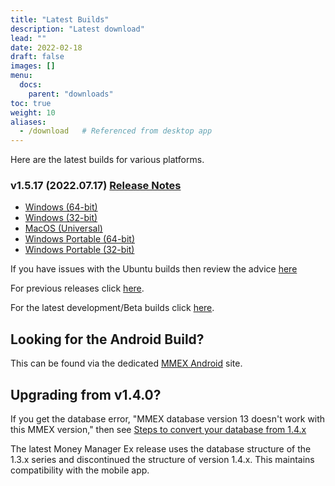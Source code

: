 ```yaml
---
title: "Latest Builds"
description: "Latest download"
lead: ""
date: 2022-02-18
draft: false
images: []
menu:
  docs:
    parent: "downloads"
toc: true
weight: 10
aliases:
  - /download   # Referenced from desktop app
---
```


Here are the latest builds for various platforms.

### v1.5.17 (2022.07.17) [Release Notes](https://github.com/moneymanagerex/moneymanagerex/releases/tag/v1.5.17)

- [Windows (64-bit)](https://github.com/moneymanagerex/moneymanagerex/releases/download/v1.5.17/mmex-1.5.17-win64.exe)
- [Windows (32-bit)](https://github.com/moneymanagerex/moneymanagerex/releases/download/v1.5.17/mmex-1.5.17-win32.exe)
- [MacOS (Universal)](https://github.com/moneymanagerex/moneymanagerex/releases/download/v1.5.17/mmex-1.5.17-Darwin.dmg)
- [Windows Portable (64-bit)](https://github.com/moneymanagerex/moneymanagerex/releases/download/v1.5.17/mmex-1.5.17-win64-portable.zip)
- [Windows Portable (32-bit)](https://github.com/moneymanagerex/moneymanagerex/releases/download/v1.5.17/mmex-1.5.17-win32-portable.zip)

If you have issues with the Ubuntu builds then review the advice [here](https://github.com/moneymanagerex/moneymanagerex/issues/4154#issuecomment-1106597921)

For previous releases click [here](../older).

For the latest development/Beta builds click [here](../development).

## Looking for the Android Build?

This can be found via the dedicated [MMEX Android](https://android.moneymanagerex.org/) site.

## Upgrading from v1.4.0?

If you get the database error, "MMEX database version 13 doesn't work with this MMEX version," 
then see [Steps to convert your database from 1.4.x](https://github.com/moneymanagerex/moneymanagerex/issues/2353)

The latest Money Manager Ex release uses the database structure of the 1.3.x series and discontinued the structure of version 1.4.x. 
This maintains compatibility with the mobile app.

